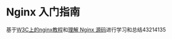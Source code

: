 # Nginx 入门指南

基于[W3C上的nginx教程](https://www.w3cschool.cn/nginx/)和[理解 Nginx 源码](https://www.kancloud.cn/digest/understandingnginx/202586)进行学习和总结43214135

## 

